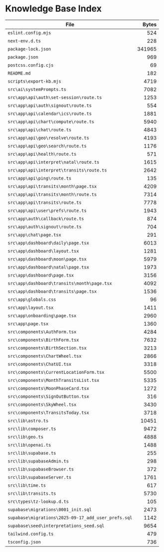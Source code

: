# Knowledge Base Index

| File | Bytes |
|---|---:|
| `eslint.config.mjs` | 524 |
| `next-env.d.ts` | 228 |
| `package-lock.json` | 341965 |
| `package.json` | 969 |
| `postcss.config.cjs` | 69 |
| `README.md` | 182 |
| `scripts\export-kb.mjs` | 4719 |
| `src\ai\systemPrompts.ts` | 7082 |
| `src\app\api\auth\set-session\route.ts` | 1253 |
| `src\app\api\auth\signout\route.ts` | 554 |
| `src\app\api\calendar\ics\route.ts` | 1881 |
| `src\app\api\chart\compute\route.ts` | 5940 |
| `src\app\api\chat\route.ts` | 4843 |
| `src\app\api\geo\resolve\route.ts` | 4193 |
| `src\app\api\geo\search\route.ts` | 1176 |
| `src\app\api\health\route.ts` | 571 |
| `src\app\api\interpret\natal\route.ts` | 1615 |
| `src\app\api\interpret\transits\route.ts` | 2642 |
| `src\app\api\ping\route.ts` | 135 |
| `src\app\api\transits\month\page.tsx` | 4209 |
| `src\app\api\transits\month\route.ts` | 7314 |
| `src\app\api\transits\route.ts` | 7778 |
| `src\app\api\user\prefs\route.ts` | 1943 |
| `src\app\auth\callback\route.ts` | 874 |
| `src\app\auth\signout\route.ts` | 704 |
| `src\app\chat\page.tsx` | 291 |
| `src\app\dashboard\daily\page.tsx` | 6013 |
| `src\app\dashboard\layout.tsx` | 1281 |
| `src\app\dashboard\moon\page.tsx` | 5979 |
| `src\app\dashboard\natal\page.tsx` | 1973 |
| `src\app\dashboard\page.tsx` | 3156 |
| `src\app\dashboard\transits\month\page.tsx` | 4092 |
| `src\app\dashboard\transits\page.tsx` | 1536 |
| `src\app\globals.css` | 96 |
| `src\app\layout.tsx` | 1411 |
| `src\app\onboarding\page.tsx` | 2960 |
| `src\app\page.tsx` | 1360 |
| `src\components\AuthForm.tsx` | 4284 |
| `src\components\BirthForm.tsx` | 7632 |
| `src\components\BirthSection.tsx` | 3213 |
| `src\components\ChartWheel.tsx` | 2866 |
| `src\components\ChatUI.tsx` | 3318 |
| `src\components\CurrentLocationForm.tsx` | 5500 |
| `src\components\MonthTransitsList.tsx` | 5335 |
| `src\components\MoonPhaseCard.tsx` | 1272 |
| `src\components\SignOutButton.tsx` | 316 |
| `src\components\SkyWheel.tsx` | 3430 |
| `src\components\TransitsToday.tsx` | 3718 |
| `src\lib\astro.ts` | 10451 |
| `src\lib\composer.ts` | 9472 |
| `src\lib\geo.ts` | 4888 |
| `src\lib\openai.ts` | 1488 |
| `src\lib\supabase.ts` | 255 |
| `src\lib\supabaseAdmin.ts` | 298 |
| `src\lib\supabaseBrowser.ts` | 372 |
| `src\lib\supabaseServer.ts` | 1761 |
| `src\lib\time.ts` | 617 |
| `src\lib\transits.ts` | 5730 |
| `src\types\tz-lookup.d.ts` | 105 |
| `supabase\migrations\0001_init.sql` | 2473 |
| `supabase\migrations\2025-09-17_add_user_prefs.sql` | 1142 |
| `supabase\seed\interpretations_seed.sql` | 9654 |
| `tailwind.config.ts` | 479 |
| `tsconfig.json` | 736 |